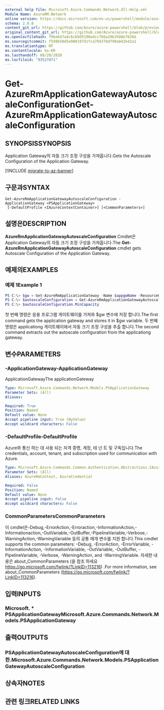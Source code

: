```yaml
---
external help file: Microsoft.Azure.Commands.Network.dll-Help.xml
Module Name: AzureRM.Network
online version: https://docs.microsoft.com/en-us/powershell/module/azurerm.network/get-azurermapplicationgatewayautoscaleconfiguration
schema: 2.0.0
content_git_url: https://github.com/Azure/azure-powershell/blob/preview/src/ResourceManager/Network/Commands.Network/help/Get-AzureRmApplicationGatewayAutoscaleConfiguration.md
original_content_git_url: https://github.com/Azure/azure-powershell/blob/preview/src/ResourceManager/Network/Commands.Network/help/Get-AzureRmApplicationGatewayAutoscaleConfiguration.md
ms.openlocfilehash: f9be647a4c6cb9d5198edcc766a20b3588e7626b
ms.sourcegitcommit: f599b50d5e980197d1fca769378df90a842b42a1
ms.translationtype: MT
ms.contentlocale: ko-KR
ms.lasthandoff: 08/20/2020
ms.locfileid: "93527871"
---
```

# <span data-ttu-id="7eb6d-101">Get-AzureRmApplicationGatewayAutoscaleConfiguration</span><span class="sxs-lookup"><span data-stu-id="7eb6d-101">Get-AzureRmApplicationGatewayAutoscaleConfiguration</span></span>

## <span data-ttu-id="7eb6d-102">SYNOPSIS</span><span class="sxs-lookup"><span data-stu-id="7eb6d-102">SYNOPSIS</span></span>
<span data-ttu-id="7eb6d-103">Application Gateway의 자동 크기 조정 구성을 가져옵니다.</span><span class="sxs-lookup"><span data-stu-id="7eb6d-103">Gets the Autoscale Configuration of the Application Gateway.</span></span>

[!INCLUDE [migrate-to-az-banner](../../includes/migrate-to-az-banner.md)]

## <span data-ttu-id="7eb6d-104">구문과</span><span class="sxs-lookup"><span data-stu-id="7eb6d-104">SYNTAX</span></span>

```
Get-AzureRmApplicationGatewayAutoscaleConfiguration -ApplicationGateway <PSApplicationGateway>
 [-DefaultProfile <IAzureContextContainer>] [<CommonParameters>]
```

## <span data-ttu-id="7eb6d-105">설명은</span><span class="sxs-lookup"><span data-stu-id="7eb6d-105">DESCRIPTION</span></span>
<span data-ttu-id="7eb6d-106">**AzureRmApplicationGatewayAutoscaleConfiguration** Cmdlet은 Application Gateway의 자동 크기 조정 구성을 가져옵니다.</span><span class="sxs-lookup"><span data-stu-id="7eb6d-106">The **Get-AzureRmApplicationGatewayAutoscaleConfiguration** cmdlet gets Autoscale Configuration of the Application Gateway.</span></span>

## <span data-ttu-id="7eb6d-107">예제의</span><span class="sxs-lookup"><span data-stu-id="7eb6d-107">EXAMPLES</span></span>

### <span data-ttu-id="7eb6d-108">예제 1</span><span class="sxs-lookup"><span data-stu-id="7eb6d-108">Example 1</span></span>
```powershell
PS C:\> $gw = Get-AzureRmApplicationGateway -Name $appgwName -ResourceGroupName $resgpName
PS C:\> $autoscaleConfiguration = Get-AzureRmApplicationGatewayAutoscaleConfiguration -ApplicationGateway $gw
PS C:\> $autoscaleConfiguration.MinCapacity
```

<span data-ttu-id="7eb6d-109">첫 번째 명령은 응용 프로그램 게이트웨이를 가져와 $gw 변수에 저장 합니다.</span><span class="sxs-lookup"><span data-stu-id="7eb6d-109">The first command gets the application gateway and stores it in $gw variable.</span></span>
<span data-ttu-id="7eb6d-110">두 번째 명령은 applicationg 게이트웨이에서 자동 크기 조정 구성을 추출 합니다.</span><span class="sxs-lookup"><span data-stu-id="7eb6d-110">The second command extracts out the autoscale configuration from the applicationg gateway.</span></span>

## <span data-ttu-id="7eb6d-111">변수</span><span class="sxs-lookup"><span data-stu-id="7eb6d-111">PARAMETERS</span></span>

### <span data-ttu-id="7eb6d-112">-ApplicationGateway</span><span class="sxs-lookup"><span data-stu-id="7eb6d-112">-ApplicationGateway</span></span>
<span data-ttu-id="7eb6d-113">ApplicationGateway</span><span class="sxs-lookup"><span data-stu-id="7eb6d-113">The applicationGateway</span></span>

```yaml
Type: Microsoft.Azure.Commands.Network.Models.PSApplicationGateway
Parameter Sets: (All)
Aliases:

Required: True
Position: Named
Default value: None
Accept pipeline input: True (ByValue)
Accept wildcard characters: False
```

### <span data-ttu-id="7eb6d-114">-DefaultProfile</span><span class="sxs-lookup"><span data-stu-id="7eb6d-114">-DefaultProfile</span></span>
<span data-ttu-id="7eb6d-115">Azure와 통신 하는 데 사용 되는 자격 증명, 계정, 테 넌 트 및 구독입니다.</span><span class="sxs-lookup"><span data-stu-id="7eb6d-115">The credentials, account, tenant, and subscription used for communication with Azure.</span></span>

```yaml
Type: Microsoft.Azure.Commands.Common.Authentication.Abstractions.IAzureContextContainer
Parameter Sets: (All)
Aliases: AzureRmContext, AzureCredential

Required: False
Position: Named
Default value: None
Accept pipeline input: False
Accept wildcard characters: False
```

### <span data-ttu-id="7eb6d-116">CommonParameters</span><span class="sxs-lookup"><span data-stu-id="7eb6d-116">CommonParameters</span></span>
<span data-ttu-id="7eb6d-117">이 cmdlet은-Debug,-ErrorAction,-Erroraction,-InformationAction,-Informationaction,-OutVariable,-OutBuffer,-PipelineVariable,-Verbose,-WarningAction,-WarningVariable 등의 공통 매개 변수를 지원 합니다.</span><span class="sxs-lookup"><span data-stu-id="7eb6d-117">This cmdlet supports the common parameters: -Debug, -ErrorAction, -ErrorVariable, -InformationAction, -InformationVariable, -OutVariable, -OutBuffer, -PipelineVariable, -Verbose, -WarningAction, and -WarningVariable.</span></span> <span data-ttu-id="7eb6d-118">자세한 내용은 about_CommonParameters (을 참조 하세요 https://go.microsoft.com/fwlink/?LinkID=113216) .</span><span class="sxs-lookup"><span data-stu-id="7eb6d-118">For more information, see about_CommonParameters (https://go.microsoft.com/fwlink/?LinkID=113216).</span></span>

## <span data-ttu-id="7eb6d-119">입력</span><span class="sxs-lookup"><span data-stu-id="7eb6d-119">INPUTS</span></span>

### <span data-ttu-id="7eb6d-120">Microsoft. \* PSApplicationGateway</span><span class="sxs-lookup"><span data-stu-id="7eb6d-120">Microsoft.Azure.Commands.Network.Models.PSApplicationGateway</span></span>

## <span data-ttu-id="7eb6d-121">출력</span><span class="sxs-lookup"><span data-stu-id="7eb6d-121">OUTPUTS</span></span>

### <span data-ttu-id="7eb6d-122">PSApplicationGatewayAutoscaleConfiguration에 대 한.</span><span class="sxs-lookup"><span data-stu-id="7eb6d-122">Microsoft.Azure.Commands.Network.Models.PSApplicationGatewayAutoscaleConfiguration</span></span>

## <span data-ttu-id="7eb6d-123">상속자</span><span class="sxs-lookup"><span data-stu-id="7eb6d-123">NOTES</span></span>

## <span data-ttu-id="7eb6d-124">관련 링크</span><span class="sxs-lookup"><span data-stu-id="7eb6d-124">RELATED LINKS</span></span>
